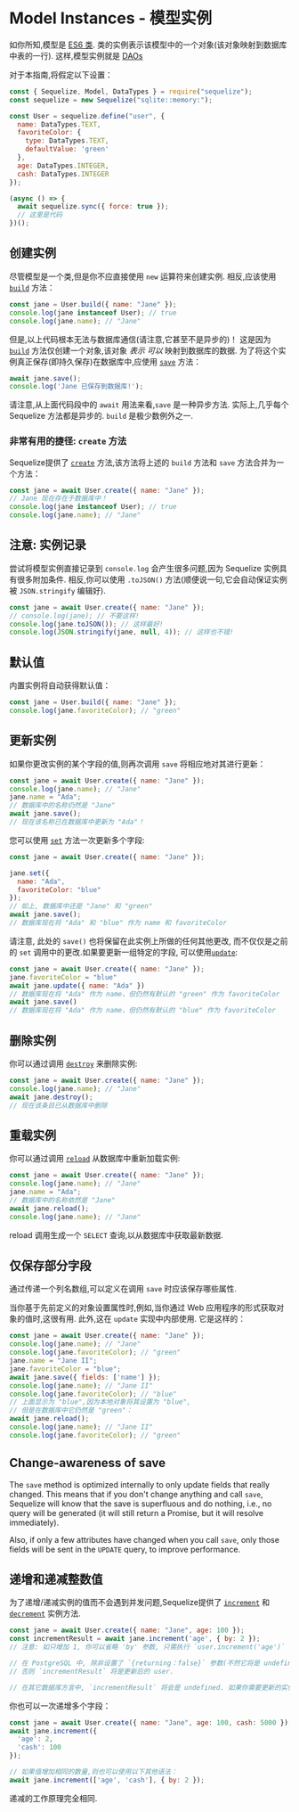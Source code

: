 # Model Instances - 模型实例

如你所知,模型是 [ES6 类](https://developer.mozilla.org/en-US/docs/Web/JavaScript/Reference/Classes). 类的实例表示该模型中的一个对象(该对象映射到数据库中表的一行). 这样,模型实例就是 [DAOs](https://en.wikipedia.org/wiki/Data_access_object)

对于本指南,将假定以下设置：

```js
const { Sequelize, Model, DataTypes } = require("sequelize");
const sequelize = new Sequelize("sqlite::memory:");

const User = sequelize.define("user", {
  name: DataTypes.TEXT,
  favoriteColor: {
    type: DataTypes.TEXT,
    defaultValue: 'green'
  },
  age: DataTypes.INTEGER,
  cash: DataTypes.INTEGER
});

(async () => {
  await sequelize.sync({ force: true });
  // 这里是代码
})();
```

## 创建实例

尽管模型是一个类,但是你不应直接使用 `new` 运算符来创建实例. 相反,应该使用 [`build`](https://sequelize.org/master/class/lib/model.js~Model.html#static-method-build) 方法：

```js
const jane = User.build({ name: "Jane" });
console.log(jane instanceof User); // true
console.log(jane.name); // "Jane"
```

但是,以上代码根本无法与数据库通信(请注意,它甚至不是异步的)！ 这是因为 [`build`](https://sequelize.org/master/class/lib/model.js~Model.html#static-method-build) 方法仅创建一个对象,该对象 *表示* *可以* 映射到数据库的数据. 为了将这个实例真正保存(即持久保存)在数据库中,应使用 [`save`](https://sequelize.org/master/class/lib/model.js~Model.html#instance-method-save) 方法：

```js
await jane.save();
console.log('Jane 已保存到数据库!');
```

请注意,从上面代码段中的 `await` 用法来看,`save` 是一种异步方法. 实际上,几乎每个 Sequelize 方法都是异步的. `build` 是极少数例外之一.

### 非常有用的捷径: `create` 方法

Sequelize提供了 [`create`](https://sequelize.org/master/class/lib/model.js~Model.html#static-method-create) 方法,该方法将上述的 `build` 方法和 `save` 方法合并为一个方法：

```js
const jane = await User.create({ name: "Jane" });
// Jane 现在存在于数据库中！
console.log(jane instanceof User); // true
console.log(jane.name); // "Jane"
```

## 注意: 实例记录

尝试将模型实例直接记录到 `console.log` 会产生很多问题,因为 Sequelize 实例具有很多附加条件. 相反,你可以使用 `.toJSON()` 方法(顺便说一句,它会自动保证实例被 `JSON.stringify` 编辑好).

```js
const jane = await User.create({ name: "Jane" });
// console.log(jane); // 不要这样!
console.log(jane.toJSON()); // 这样最好!
console.log(JSON.stringify(jane, null, 4)); // 这样也不错!
```

## 默认值

内置实例将自动获得默认值：

```js
const jane = User.build({ name: "Jane" });
console.log(jane.favoriteColor); // "green"
```

## 更新实例

如果你更改实例的某个字段的值,则再次调用 `save` 将相应地对其进行更新：

```js
const jane = await User.create({ name: "Jane" });
console.log(jane.name); // "Jane"
jane.name = "Ada";
// 数据库中的名称仍然是 "Jane"
await jane.save();
// 现在该名称已在数据库中更新为 "Ada"！
```

您可以使用 [`set`](https://sequelize.org/master/class/lib/model.js~Model.html#instance-method-set) 方法一次更新多个字段:

```js
const jane = await User.create({ name: "Jane" });

jane.set({
  name: "Ada",
  favoriteColor: "blue"
});
// 如上, 数据库中还是 "Jane" 和 "green"
await jane.save();
// 数据库现在将 "Ada" 和 "blue" 作为 name 和 favoriteColor
```

请注意, 此处的 `save()` 也将保留在此实例上所做的任何其他更改, 而不仅仅是之前的 `set` 调用中的更改.如果要更新一组特定的字段, 可以使用[`update`](https://sequelize.org/master/class/lib/model.js~Model.html#instance-method-update):

```js
const jane = await User.create({ name: "Jane" });
jane.favoriteColor = "blue"
await jane.update({ name: "Ada" })
// 数据库现在将 "Ada" 作为 name，但仍然有默认的 "green" 作为 favoriteColor
await jane.save()
// 数据库现在将 "Ada" 作为 name，但仍然有默认的 "blue" 作为 favoriteColor
```


## 删除实例

你可以通过调用 [`destroy`](https://sequelize.org/master/class/lib/model.js~Model.html#instance-method-destroy) 来删除实例:

```js
const jane = await User.create({ name: "Jane" });
console.log(jane.name); // "Jane"
await jane.destroy();
// 现在该条目已从数据库中删除
```

## 重载实例

你可以通过调用 [`reload`](https://sequelize.org/master/class/lib/model.js~Model.html#instance-method-reload) 从数据库中重新加载实例:

```js
const jane = await User.create({ name: "Jane" });
console.log(jane.name); // "Jane"
jane.name = "Ada";
// 数据库中的名称依然是 "Jane"
await jane.reload();
console.log(jane.name); // "Jane"
```

reload 调用生成一个 `SELECT` 查询,以从数据库中获取最新数据.

## 仅保存部分字段

通过传递一个列名数组,可以定义在调用 `save` 时应该保存哪些属性.

当你基于先前定义的对象设置属性时,例如,当你通过 Web 应用程序的形式获取对象的值时,这很有用. 此外,这在 `update` 实现中内部使用. 它是这样的：

```js
const jane = await User.create({ name: "Jane" });
console.log(jane.name); // "Jane"
console.log(jane.favoriteColor); // "green"
jane.name = "Jane II";
jane.favoriteColor = "blue";
await jane.save({ fields: ['name'] });
console.log(jane.name); // "Jane II"
console.log(jane.favoriteColor); // "blue"
// 上面显示为 "blue",因为本地对象将其设置为 "blue",
// 但是在数据库中它仍然是 "green"：
await jane.reload();
console.log(jane.name); // "Jane II"
console.log(jane.favoriteColor); // "green"
```

## Change-awareness of save

The `save` method is optimized internally to only update fields that really changed. This means that if you don't change anything and call `save`, Sequelize will know that the save is superfluous and do nothing, i.e., no query will be generated (it will still return a Promise, but it will resolve immediately).

Also, if only a few attributes have changed when you call `save`, only those fields will be sent in the `UPDATE` query, to improve performance.

## 递增和递减整数值

为了递增/递减实例的值而不会遇到并发问题,Sequelize提供了 [`increment`](https://sequelize.org/master/class/lib/model.js~Model.html#instance-method-increment) 和 [`decrement`](https://sequelize.org/master/class/lib/model.js~Model.html#instance-method-decrement) 实例方法.

```js
const jane = await User.create({ name: "Jane", age: 100 });
const incrementResult = await jane.increment('age', { by: 2 });
// 注意: 如只增加 1, 你可以省略 'by' 参数, 只需执行 `user.increment('age')`

// 在 PostgreSQL 中, 除非设置了 `{returning：false}` 参数(不然它将是 undefined),
// 否则 `incrementResult` 将是更新后的 user.

// 在其它数据库方言中, `incrementResult` 将会是 undefined. 如果你需要更新的实例, 你需要调用 `user.reload()`.
```

你也可以一次递增多个字段：

```js
const jane = await User.create({ name: "Jane", age: 100, cash: 5000 });
await jane.increment({
  'age': 2,
  'cash': 100
});

// 如果值增加相同的数量,则也可以使用以下其他语法：
await jane.increment(['age', 'cash'], { by: 2 });
```

递减的工作原理完全相同.